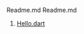 Readme.md
Readme.md
 1. [Hello.dart](https://github.com/shfaizan/dart_programming/blob/master/hello.dart)
 


